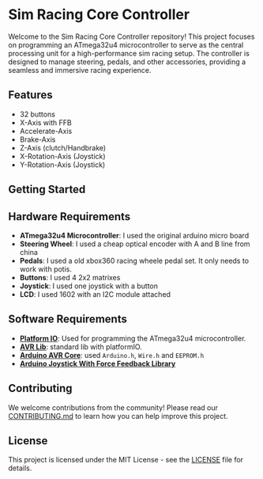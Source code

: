 # Sim Racing Core Controller

Welcome to the Sim Racing Core Controller repository! This project focuses on programming an ATmega32u4 microcontroller to serve as the central processing unit for a high-performance sim racing setup. The controller is designed to manage steering, pedals, and other accessories, providing a seamless and immersive racing experience.

## Features

- 32 buttons
- X-Axis with FFB
- Accelerate-Axis
- Brake-Axis
- Z-Axis (clutch/Handbrake)
- X-Rotation-Axis (Joystick)
- Y-Rotation-Axis (Joystick)



## Getting Started



## Hardware Requirements

- **ATmega32u4 Microcontroller**: I used the original arduino micro board
- **Steering Wheel**: I used a cheap optical encoder with A and B line from china
- **Pedals**: I used a old xbox360 racing wheele pedal set. It only needs to work with potis.
- **Buttons**: I used 4 2x2 matrixes
- **Joystick**: I used one joystick with a button
- **LCD**: I used 1602 with an I2C module attached

## Software Requirements

- [**Platform IO**](https://platformio.org/install/ide?install=vscode): Used for programming the ATmega32u4 microcontroller.
- [**AVR Lib**](https://github.com/avrdudes/avr-libc.git): standard lib with platformIO.
- [**Arduino AVR Core**](https://github.com/arduino/ArduinoCore-avr.git): used `Arduino.h`, `Wire.h` and `EEPROM.h`
- [**Arduino Joystick With Force Feedback Library**](https://github.com/YukMingLaw/ArduinoJoystickWithFFBLibrary.git)

## Contributing

We welcome contributions from the community! Please read our [CONTRIBUTING.md](CONTRIBUTING.md) to learn how you can help improve this project.

## License

This project is licensed under the MIT License - see the [LICENSE](LICENSE) file for details.
